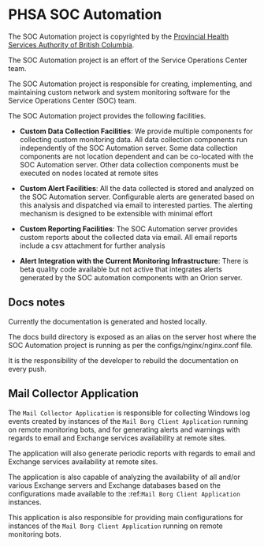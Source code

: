 PHSA SOC Automation
===================

The SOC Automation project is copyrighted by the 
[Provincial Health Services Authority of British Columbia](http://www.phsa.ca/).

The SOC Automation project is an effort of the Service Operations Center
team.

The SOC Automation project is responsible for creating, implementing, and maintaining
custom network and system monitoring software for the
Service Operations Center (SOC) team.

The SOC Automation project provides the following facilities.

* **Custom Data Collection Facilities**:
  We provide multiple components for collecting custom monitoring data.
  All data collection components run independently of the SOC Automation
  server. Some data collection components are not location dependent and 
  can be co-located with the SOC Automation server. Other data collection
  components must be executed on nodes located at remote sites
  
* **Custom Alert Facilities**:
  All the data collected is stored and analyzed on the SOC Automation server.
  Configurable alerts are generated based on this analysis and dispatched via
  email to interested parties. The alerting mechanism is designed to be
  extensible with minimal effort

* **Custom Reporting Facilities**:
  The SOC Automation server provides custom reports about the collected data
  via email. All email reports include a csv attachment for further analysis

* **Alert Integration with the Current Monitoring Infrastructure**:
  There is beta quality code available but not active that integrates alerts
  generated by the SOC automation components with an Orion server.
  
Docs notes
----------

Currently the documentation is generated and hosted locally.

The docs build directory is exposed as an alias on the server host where the
SOC Automation project is running as per the configs/nginx/nginx.conf file.

It is the responsibility of the developer to rebuild the documentation on
every push.
  
Mail Collector Application
--------------------------

The ``Mail Collector Application`` is responsible for collecting Windows
log events created by instances of the ``Mail Borg Client Application``
running on remote monitoring bots, and for generating alerts and warnings
with regards to  email and Exchange services availability at remote sites.

The application will also generate periodic reports with regards to  email
and Exchange services availability at remote sites.

The application is also capable of analyzing the availability of all and/or
various Exchange servers and Exchange databases based on the configurations
made available to the :ref:`Mail Borg Client Application` instances. 

This application is also responsible for providing main configurations for 
instances of the ``Mail Borg Client Application`` running on remote
monitoring bots.


